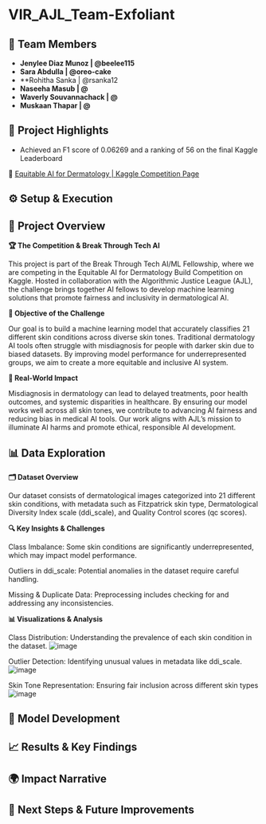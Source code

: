 # VIR_AJL_Team-Exfoliant

## 👥 Team Members
- **Jenylee Diaz Munoz | @beelee115**  
- **Sara Abdulla | @oreo-cake**
- **Rohitha Sanka | @rsanka12
- **Naseeha Masub | @**
- **Waverly Souvannachack | @**
- **Muskaan Thapar | @**

## 🌟 Project Highlights
* Achieved an F1 score of 0.06269 and a ranking of 56 on the final Kaggle Leaderboard

🔗 [Equitable AI for Dermatology | Kaggle Competition Page](https://www.kaggle.com/competitions/bttai-ajl-2025/overview)

## ⚙️ Setup & Execution

## 📌 Project Overview
**🏆 The Competition & Break Through Tech AI**

This project is part of the Break Through Tech AI/ML Fellowship, where we are competing in the Equitable AI for Dermatology Build Competition on Kaggle. Hosted in collaboration with the Algorithmic Justice League (AJL), the challenge brings together AI fellows to develop machine learning solutions that promote fairness and inclusivity in dermatological AI.

**🎯 Objective of the Challenge**

Our goal is to build a machine learning model that accurately classifies 21 different skin conditions across diverse skin tones. Traditional dermatology AI tools often struggle with misdiagnosis for people with darker skin due to biased datasets. By improving model performance for underrepresented groups, we aim to create a more equitable and inclusive AI system.

**🌱 Real-World Impact**

Misdiagnosis in dermatology can lead to delayed treatments, poor health outcomes, and systemic disparities in healthcare. By ensuring our model works well across all skin tones, we contribute to advancing AI fairness and reducing bias in medical AI tools. Our work aligns with AJL’s mission to illuminate AI harms and promote ethical, responsible AI development.

## 📊 Data Exploration

**🗂 Dataset Overview**

Our dataset consists of dermatological images categorized into 21 different skin conditions, with metadata such as Fitzpatrick skin type, Dermatological Diversity Index scale (ddi_scale), and Quality Control scores (qc scores). 

**🔍 Key Insights & Challenges**

Class Imbalance: Some skin conditions are significantly underrepresented, which may impact model performance.

Outliers in ddi_scale: Potential anomalies in the dataset require careful handling.

Missing & Duplicate Data: Preprocessing includes checking for and addressing any inconsistencies.

**📊 Visualizations & Analysis**

Class Distribution: Understanding the prevalence of each skin condition in the dataset.
![image](https://github.com/user-attachments/assets/611c3090-002d-49d7-ba45-76803b351a80)

Outlier Detection: Identifying unusual values in metadata like ddi_scale.
![image](https://github.com/user-attachments/assets/eec3e56e-f970-43da-b96c-23fe695d81f8)

Skin Tone Representation: Ensuring fair inclusion across different skin types
![image](https://github.com/user-attachments/assets/35dd9b12-19a0-4bef-9880-c9ca66f2bcce)

## 🧠 Model Development

## 📈 Results & Key Findings

## 🌍 Impact Narrative

## 🚀 Next Steps & Future Improvements
